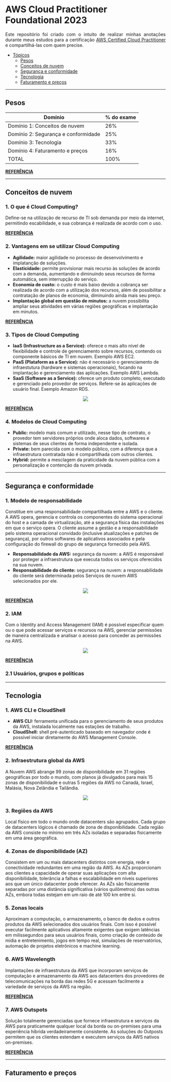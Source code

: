 <div id="topo"></div>

# AWS Cloud Practitioner Foundational 2023

<p align="justify">Este repositório foi criado com o intuito de realizar minhas anotações durante meus estudos para a certificação <a href="https://aws.amazon.com/pt/certification/certified-cloud-practitioner/">AWS Certified Cloud Practitioner</a> e compartilhá-las com quem precise.</p>

<div id="topicos"></div>

* [Tópicos](#topicos)
    - [Pesos](#Pesos)
    - [Conceitos de nuvem](#nuvem)
    - [Segurança e conformidade](#seguranca)
    - [Tecnologia](#tecnologia)
    - [Faturamento e preços](#faturamento)
<hr>

<div id="Pesos"></div>

## Pesos
Domínio | % do exame
---------|----------|
Domínio 1: Conceitos de nuvem | 26%  
Domínio 2: Segurança e conformidade | 25%  
Domínio 3: Tecnologia | 33%  
Domínio 4: Faturamento e preços  | 16%  
TOTAL | 100%

**[REFERÊNCIA](https://d1.awsstatic.com/pt_BR/training-and-certification/docs-cloud-practitioner/AWS-Certified-Cloud-Practitioner_Exam-Guide.pdf)** 
<hr>

<div id="nuvem"></div>

## Conceitos de nuvem

### 1. O que é Cloud Computing?
Define-se na utilização de recurso de TI sob demanda por meio da internet, permitindo escabilidade, e sua cobrança é realizada de acordo com o uso.

**[REFERÊNCIA](https://aws.amazon.com/pt/what-is-cloud-computing/)**

### 2. Vantagens em se utilizar Cloud Computing
* **Agilidade:** maior agilidade no processo de desenvolvimento e implatanção de soluções.
* **Elasticidade:** permite provisionar mais recurso às soluções de acordo com a demanda, aumentando e diminuindo seus recursos de forma automática, sem interrupção do serviço.
* **Economia de custo:** o custo é mais baixo devido a cobrança ser realizada de acordo com a utilização dos recursos, além de possibilitar a contratação de planos de economia, diminuindo ainda mais seu preço.
* **Implantação global em questão de minutos:** a nuvem possibilita ampliar seus atividades em várias regiões geográficas e implantação em minutos.

**[REFERÊNCIA](https://docs.aws.amazon.com/pt_br/whitepapers/latest/aws-overview/six-advantages-of-cloud-computing.html)**

### 3. Tipos de Cloud Computing
* **IaaS (Infrastructure as a Service):** oferece o mais alto nível de flexibilidade e controle de gerenciamento sobre recursos, contendo os componente básicos de TI em nuvem. Exemplo AWS EC2.
* **PaaS (Plataform as a Service):** não é necessário o gerenciamento de infraestutura (hardware e sistemas operacionais), focando na implantação e gerenciamento das aplicações. Exemplo AWS Lambda.
* **SaaS (Software as a Service):** oferece um produto completo, executado e gerenciado pelo provedor de serviços. Refere-se às aplicações de usuário final. Exemplo Amazon RDS.

<p align="center">
  <a><img src="./imgs/types.jpg"></a>
</p>

**[REFERÊNCIA](https://aws.amazon.com/pt/types-of-cloud-computing/)**

### 4. Modelos de Cloud Computing
* **Public:** modelo mais comum e utilizado, nesse tipo de contrato, o provedor tem servidores próprios onde aloca dados, softwares e sistemas de seus clientes de forma independente e isolada.
* **Private:** bem parecida com o modelo público, com a diferença que a infraestrutura contratada não é compartilhada com outros clientes.
* **Hybrid:** permite a mesclagem da praticidade da nuvem pública com a personalização e contenção da nuvem privada.
<hr>

<div id="seguranca"></div>

## Segurança e conformidade

### 1. Modelo de responsabilidade
Constitue em uma responsabilidade compartilhada entre a AWS e o cliente. A AWS opera, gerencia e controla os componentes do sistema operacional do host e a camada de virtualização, até a segurança física das instalações em que o serviço opera. O cliente assume a gestão e a responsabilidade pelo sistema operacional convidado (inclusive atualizações e patches de segurança), por outros softwares de aplicativos associados e pela configuração do firewall do grupo de segurança fornecido pela AWS.
* **Responsabilidade da AWS:** segurança da nuvem: a AWS é responsável por proteger a infraestrutura que executa todos os serviços oferecidos na sua nuvem.
* **Responsabilidade do cliente:** segurança na nuvem: a responsabilidade do cliente será determinada pelos Serviços de nuvem AWS selecionados por ele.

<p align="center">
  <a><img src="./imgs/responsibility.jpg"></a>
</p>

**[REFERÊNCIA](https://aws.amazon.com/pt/compliance/shared-responsibility-model/)**

### 2. IAM
Com o Identity and Access Management (IAM) é possível especificar quem ou o que pode acessar serviços e recursos na AWS, gerenciar permissões de maneira centralizada e analisar o acesso para conceder as permissões na AWS.

<p align="center">
  <a><img src="./imgs/iam.png"></a>
</p>

**[REFERÊNCIA](https://aws.amazon.com/pt/iam/)**

### 2.1 Usuários, grupos e políticas
<hr>

<div id="tecnologia"></div>

## Tecnologia

### 1. AWS CLI e CloudShell
* **AWS CLI:** ferramenta unificada para o gerenciamento de seus produtos da AWS, instalada localmente nas estações de trabalho.
* **CloudShell:** shell pré-autenticado baseado em navegador onde é possível iniciar diretamente do AWS Management Console.

**[REFERÊNCIA](https://docs.aws.amazon.com/pt_br/cloud9/latest/user-guide/sample-aws-cli.html)**

### 2. Infraestrutura global da AWS
A Nuvem AWS abrange 99 zonas de disponibilidade em 31 regiões geográficas por todo o mundo, com planos já divulgados para mais 15 zonas de disponibilidade e outras 5 regiões da AWS no Canadá, Israel, Malásia, Nova Zelândia e Tailândia. 

<p align="center">
  <a><img src="./imgs/global.png"></a>
</p>

### 3. Regiões da AWS
Local físico em todo o mundo onde datacenters são agrupados. Cada grupo de datacenters lógicos é chamado de zona de disponibilidade. Cada região da AWS consiste no mínimo em três AZs isoladas e separadas fisicamente em uma área geográfica.

### 4. Zonas de disponibilidade (AZ)
Consistem em um ou mais datacenters distintos com energia, rede e conectividade redundantes em uma região da AWS. As AZs proporcionam aos clientes a capacidade de operar suas aplicações com alta disponibilidade, tolerância a falhas e escalabilidade em níveis superiores aos que um único datacenter pode oferecer. As AZs são fisicamente separadas por uma distância significativa (vários quilômetros) das outras AZs, embora todas estejam em um raio de até 100 km entre si.

### 5. Zonas locais
Aproximam a computação, o armazenamento, o banco de dados e outros produtos da AWS selecionados dos usuários finais. Com isso é possível executar facilmente aplicativos altamente exigentes que exigem latências em milissegundos para seus usuários finais, como criação de conteúdo de mídia e entretenimento, jogos em tempo real, simulações de reservatórios, automação de projetos eletrônicos e machine learning.

### 6. AWS Wavelength
Implantações de infraestrutura da AWS que incorporam serviços de computação e armazenamento da AWS aos datacenters dos provedores de telecomunicações na borda das redes 5G e acessam facilmente a variedade de serviços da AWS na região.

**[REFERÊNCIA](https://aws.amazon.com/pt/about-aws/global-infrastructure/)**

### 7. AWS Outspots
Solução totalmente gerenciadas que fornece infraestrutura e serviços da AWS para praticamente qualquer local da borda ou on-premises para uma experiência híbrida verdadeiramente consistente. As soluções do Outposts permitem que os clientes estendam e executem serviços da AWS nativos on-premises.

**[REFERÊNCIA](https://aws.amazon.com/pt/outposts/)**

<hr>

<div id="faturamento"></div>

## Faturamento e preços 